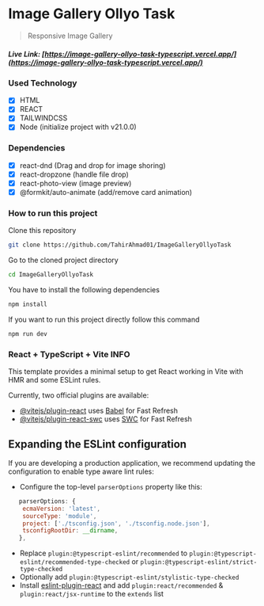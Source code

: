 # Image Gallery Ollyo Task

> Responsive Image Gallery

##### Live Link: [https://image-gallery-ollyo-task-typescript.vercel.app/](https://image-gallery-ollyo-task-typescript.vercel.app/)

### Used Technology

- [x] HTML
- [x] REACT
- [x] TAILWINDCSS
- [x] Node (initialize project with v21.0.0)

### Dependencies

- [x] react-dnd (Drag and drop for image shoring)
- [x] react-dropzone (handle file drop)
- [x] react-photo-view (image preview)
- [x] @formkit/auto-animate (add/remove card animation)

### How to run this project

Clone this repository

```sh
git clone https://github.com/TahirAhmad01/ImageGalleryOllyoTask
```

Go to the cloned project directory

```sh
cd ImageGalleryOllyoTask
```

You have to install the following dependencies

```sh
npm install
```

If you want to run this project directly follow this command

```sh
npm run dev
```


### React + TypeScript + Vite INFO

This template provides a minimal setup to get React working in Vite with HMR and some ESLint rules.

Currently, two official plugins are available:

- [@vitejs/plugin-react](https://github.com/vitejs/vite-plugin-react/blob/main/packages/plugin-react/README.md) uses [Babel](https://babeljs.io/) for Fast Refresh
- [@vitejs/plugin-react-swc](https://github.com/vitejs/vite-plugin-react-swc) uses [SWC](https://swc.rs/) for Fast Refresh

## Expanding the ESLint configuration

If you are developing a production application, we recommend updating the configuration to enable type aware lint rules:

- Configure the top-level `parserOptions` property like this:

```js
   parserOptions: {
    ecmaVersion: 'latest',
    sourceType: 'module',
    project: ['./tsconfig.json', './tsconfig.node.json'],
    tsconfigRootDir: __dirname,
   },
```

- Replace `plugin:@typescript-eslint/recommended` to `plugin:@typescript-eslint/recommended-type-checked` or `plugin:@typescript-eslint/strict-type-checked`
- Optionally add `plugin:@typescript-eslint/stylistic-type-checked`
- Install [eslint-plugin-react](https://github.com/jsx-eslint/eslint-plugin-react) and add `plugin:react/recommended` & `plugin:react/jsx-runtime` to the `extends` list
